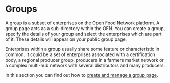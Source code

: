 # Groups

A group is a subset of enterprises on the Open Food Network platform. A group page acts as a sub-directory within the OFN. You can create a group, specify the details of your group and select the enterprises which are part of it. These details will appear on your public group page.&#x20;

Enterprises within a group usually share some feature or characteristic in common. It could be a set of enterprises associated with a certification body, a regional producer group, producers in a farmers market network or a complex multi-hub network with several distributors and many producers.&#x20;

In this section you can find out how to [create and manage a group page](group-page.md).
